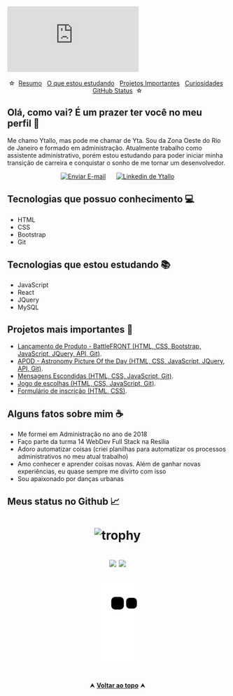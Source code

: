 <div>
 
![banner do perfil](https://www.ignboards.com/proxy.php?image=https%3A%2F%2Fi.imgur.com%2FX2mgz1R.gif&hash=4e9b3104256f78ddd0b6109373460647)
 
</div>
  
<div id="inicio" align="center">
&#9734;&nbsp;&nbsp;<a href="#sobre">Resumo</a>&nbsp;&nbsp;
<a href="#aprendizado">O que estou estudando</a>&nbsp;&nbsp;
<a href="#projetos">Projetos Importantes</a>&nbsp;&nbsp;
<a href="#curiosidades">Curiosidades</a>&nbsp;&nbsp;
<a href="#status">GitHub Status</a>&nbsp;&nbsp;&#9734;
</div>

<h2 id="sobre"> Olá, como vai? É um prazer ter você no meu perfil 👋 </h2>

Me chamo Ytallo, mas pode me chamar de Yta. Sou da Zona Oeste do Rio de Janeiro e formado em administração. Atualmente trabalho como assistente administrativo, porém estou estudando para poder iniciar minha transição de carreira e conquistar o sonho de me tornar um desenvolvedor.

<div align="center">
  <a href="mailto:ytallodev@gmail.com"><img src="https://cdn-icons-png.flaticon.com/512/281/281769.png" height="60em" title="Enviar E-mail"></a>
    &nbsp;&nbsp;&nbsp;&nbsp;
  <a href="https://www.linkedin.com/in/ytallobruno/" target="_blank"><img src="https://cdn-icons-png.flaticon.com/512/185/185964.png" height="60em" title="Linkedin de Ytallo"></a>
</div>

<h2 id="aprendizado"> Tecnologias que possuo conhecimento 💻 </h2>

- HTML
- CSS
- Bootstrap
- Git

<h2> Tecnologias que estou estudando 📚 </h2>

- JavaScript
- React
- JQuery
- MySQL


<h2 id="projetos">  Projetos mais importantes 📌 </h2>

- [Lançamento de Produto - BattleFRONT  (HTML, CSS, Bootstrap, JavaScript, JQuery, API, Git)](https://github.com/ytallobruno/ProjetoFinalModulo2).
- [APOD - Astronomy Picture Of the Day (HTML, CSS, JavaScript, JQuery, API, Git)](https://github.com/ytallobruno/projetoAPOD).
- [Mensagens Escondidas (HTML, CSS, JavaScript, Git)](https://github.com/ytallobruno/ProjetoMensagemEscondida).
- [Jogo de escolhas (HTML, CSS, JavaScript, Git)](https://github.com/ytallobruno/projetofinalmodulo1resilia).
- [Formulário de inscrição (HTML, CSS)](https://github.com/ytallobruno/primeiroformulario).

<h2 id="curiosidades">  Alguns fatos sobre mim ☕ </h2>

- Me formei em Administração no ano de 2018
- Faço parte da turma 14 WebDev Full Stack na Resilia
- Adoro automatizar coisas (criei planilhas para automatizar os processos administrativos no meu atual trabalho)
- Amo conhecer e aprender coisas novas. Além de ganhar novas experiências, eu quase sempre me divirto com isso
- Sou apaixonado por danças urbanas

<h2 id="status"> Meus status no Github 📈 </h2>
 
<h1 align="center">

  ![trophy](https://github-profile-trophy.vercel.app/?username=ytallobruno&margin-w=5&margin-h=5&no-frame=true) <!--[troféis]-->

  <img height="140em" src="https://github-readme-stats.vercel.app/api?username=ytallobruno&show_icons=true&theme=default"/> <!--[ytallo github stats]-->
  <img height="140em" src="https://github-readme-stats.vercel.app/api/top-langs/?username=ytallobruno&layout=compact&theme=default"/> <!--[ytallo github langs]--> 

  ![Snake animation](https://github.com/ytallobruno/ytallobruno/blob/output/github-contribution-grid-snake.svg) <!--[cobrinha]-->
</h1>

<div align="center">
  &#11165;&nbsp;<a href="#inicio"><strong>Voltar ao topo</strong></a>&nbsp;&#11165;
</div>
